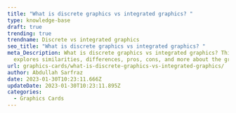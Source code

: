 ```yaml
---
title: "What is discrete graphics vs integrated graphics? "
type: knowledge-base
draft: true
trending: true
trendname: Discrete vs integrated graphics
seo_title: "What is discrete graphics vs integrated graphics? "
meta_Description: What is discrete graphics vs integrated graphics? This post
  explores similarities, differences, pros, cons, and more about the graphics.
url: graphics-cards/what-is-discrete-graphics-vs-integrated-graphics/
author: Abdullah Sarfraz
date: 2023-01-30T10:23:11.666Z
updateDate: 2023-01-30T10:23:11.895Z
categories:
  - Graphics Cards
---
```

